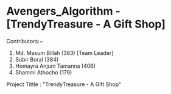 # Avengers_Algorithm - [TrendyTreasure - A Gift Shop]

Contributors:~
1. Md. Masum Billah (383) [Team Leader]
2. Subir Boral (384)
3. Homayra Anjum Tamanna (406)
4. Shammi Athocho (179) 

Project Tittle : "TrendyTreasure - A Gift Shop"
